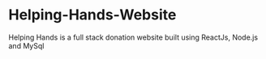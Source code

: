 # Helping-Hands-Website
Helping Hands is a full stack donation website built using ReactJs, Node.js and MySql
